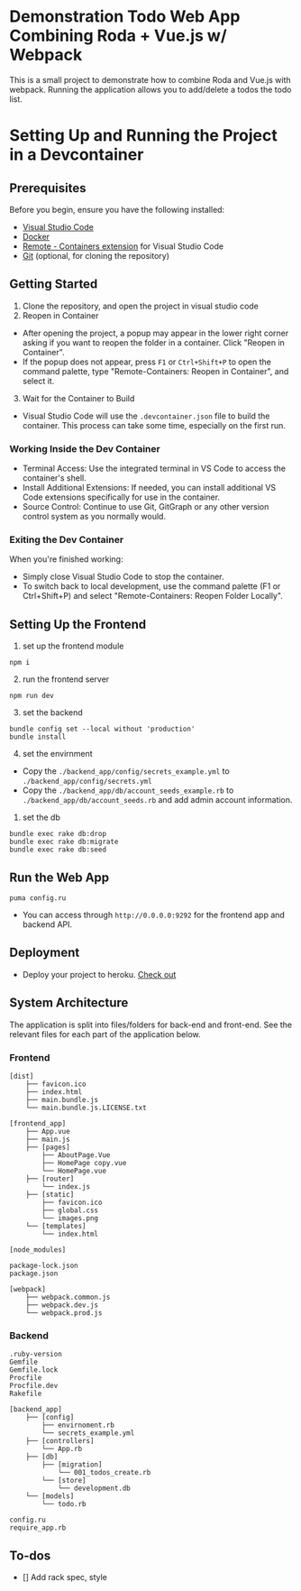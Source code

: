 # Demonstration Todo Web App Combining Roda + Vue.js w/ Webpack

This is a small project to demonstrate how to combine Roda and Vue.js with webpack.
Running the application allows you to add/delete a todos the todo list.

# Setting Up and Running the Project in a Devcontainer

## Prerequisites
Before you begin, ensure you have the following installed:

- [Visual Studio Code](https://code.visualstudio.com/)
- [Docker](https://www.docker.com/products/docker-desktop)
- [Remote - Containers extension](https://marketplace.visualstudio.com/items?itemName=ms-vscode-remote.remote-containers) for Visual Studio Code
- [Git](https://git-scm.com/downloads) (optional, for cloning the repository)

## Getting Started

1. Clone the repository, and open the project in visual studio code
2. Reopen in Container
- After opening the project, a popup may appear in the lower right corner asking if you want to reopen the folder in a container. Click "Reopen in Container".
- If the popup does not appear, press `F1` or `Ctrl+Shift+P` to open the command palette, type "Remote-Containers: Reopen in Container", and select it.
3. Wait for the Container to Build
- Visual Studio Code will use the `.devcontainer.json` file to build the container. This process can take some time, especially on the first run.

### Working Inside the Dev Container
- Terminal Access: Use the integrated terminal in VS Code to access the container's shell.
- Install Additional Extensions: If needed, you can install additional VS Code extensions specifically for use in the container.
- Source Control: Continue to use Git, GitGraph or any other version control system as you normally would.

### Exiting the Dev Container
When you're finished working:
- Simply close Visual Studio Code to stop the container.
- To switch back to local development, use the command palette (F1 or Ctrl+Shift+P) and select "Remote-Containers: Reopen Folder Locally".

## Setting Up the Frontend

1. set up the frontend module

  ```shell
  npm i
  ```

2. run the frontend server

  ```shell
  npm run dev
  ```

3. set the backend

  ```shell
  bundle config set --local without 'production'
  bundle install
  ```

4. set the envirnment

- Copy the `./backend_app/config/secrets_example.yml` to `./backend_app/config/secrets.yml`
- Copy the `./backend_app/db/account_seeds_example.rb` to `./backend_app/db/account_seeds.rb` and add admin account information.

1. set the db

  ```shell
  bundle exec rake db:drop
  bundle exec rake db:migrate
  bundle exec rake db:seed
  ```

## Run the Web App

```shell
puma config.ru
```
- You can access through `http://0.0.0.0:9292` for the frontend app and backend API.

## Deployment
- Deploy your project to heroku. [Check out](doc/heroku.md)

## System Architecture

The application is split into files/folders for back-end and front-end. See the relevant files for each part of the application below.

### Frontend

```text
[dist]
    ├── favicon.ico
    ├── index.html
    ├── main.bundle.js
    └── main.bundle.js.LICENSE.txt

[frontend_app]
    ├── App.vue
    ├── main.js
    ├── [pages]
        ├── AboutPage.Vue
        ├── HomePage copy.vue
        └── HomePage.vue
    ├── [router]
        └── index.js
    ├── [static]
        ├── favicon.ico
        ├── global.css
        └── images.png
    └── [templates]
        └── index.html

[node_modules]

package-lock.json
package.json

[webpack]
    ├── webpack.common.js
    ├── webpack.dev.js
    └── webpack.prod.js
```

### Backend

```text
.ruby-version
Gemfile
Gemfile.lock
Procfile
Procfile.dev
Rakefile

[backend_app]
    ├── [config]
        ├── envirnoment.rb
        └── secrets_example.yml
    ├── [controllers]
        └── App.rb
    ├── [db]
        ├── [migration]
            └── 001_todos_create.rb
        └── [store]
            └── development.db
    └── [models]
        └── todo.rb
    
config.ru
require_app.rb
```

## To-dos
- [] Add rack spec, style